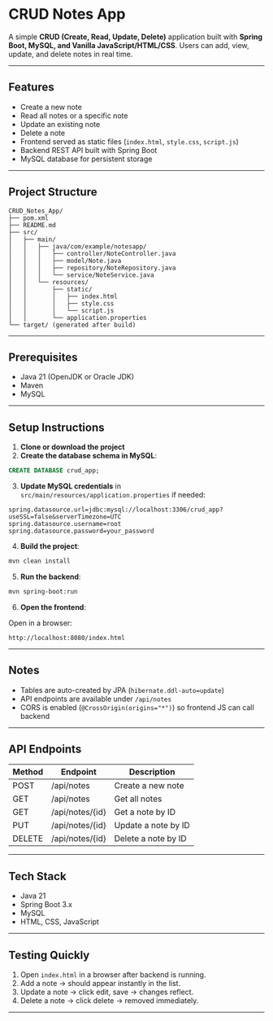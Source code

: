 # CRUD Notes App

A simple **CRUD (Create, Read, Update, Delete)** application built with **Spring Boot, MySQL, and Vanilla JavaScript/HTML/CSS**.
Users can add, view, update, and delete notes in real time.

---

## Features

* Create a new note
* Read all notes or a specific note
* Update an existing note
* Delete a note
* Frontend served as static files (`index.html`, `style.css`, `script.js`)
* Backend REST API built with Spring Boot
* MySQL database for persistent storage

---

## Project Structure

```
CRUD_Notes_App/
├── pom.xml
├── README.md
├── src/
│   ├── main/
│   │   ├── java/com/example/notesapp/
│   │   │   ├── controller/NoteController.java
│   │   │   ├── model/Note.java
│   │   │   ├── repository/NoteRepository.java
│   │   │   └── service/NoteService.java
│   │   └── resources/
│   │       ├── static/
│   │       │   ├── index.html
│   │       │   ├── style.css
│   │       │   └── script.js
│   │       └── application.properties
└── target/ (generated after build)
```

---

## Prerequisites

* Java 21 (OpenJDK or Oracle JDK)
* Maven
* MySQL

---

## Setup Instructions

1. **Clone or download the project**
2. **Create the database schema in MySQL**:

```sql
CREATE DATABASE crud_app;
```

3. **Update MySQL credentials** in `src/main/resources/application.properties` if needed:

```properties
spring.datasource.url=jdbc:mysql://localhost:3306/crud_app?useSSL=false&serverTimezone=UTC
spring.datasource.username=root
spring.datasource.password=your_password
```

4. **Build the project**:

```bash
mvn clean install
```

5. **Run the backend**:

```bash
mvn spring-boot:run
```

6. **Open the frontend**:

Open in a browser:

```
http://localhost:8080/index.html
```

---

## Notes

* Tables are auto-created by JPA (`hibernate.ddl-auto=update`)
* API endpoints are available under `/api/notes`
* CORS is enabled (`@CrossOrigin(origins="*")`) so frontend JS can call backend

---

## API Endpoints

| Method | Endpoint        | Description         |
| ------ | --------------- | ------------------- |
| POST   | /api/notes      | Create a new note   |
| GET    | /api/notes      | Get all notes       |
| GET    | /api/notes/{id} | Get a note by ID    |
| PUT    | /api/notes/{id} | Update a note by ID |
| DELETE | /api/notes/{id} | Delete a note by ID |

---

## Tech Stack

* Java 21
* Spring Boot 3.x
* MySQL
* HTML, CSS, JavaScript

---

## Testing Quickly

1. Open `index.html` in a browser after backend is running.
2. Add a note → should appear instantly in the list.
3. Update a note → click edit, save → changes reflect.
4. Delete a note → click delete → removed immediately.

---
